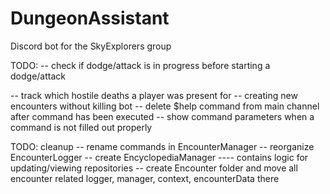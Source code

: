# DungeonAssistant
Discord bot for the SkyExplorers group

TODO:
-- check if dodge/attack is in progress before starting a dodge/attack

-- track which hostile deaths a player was present for
-- creating new encounters without killing bot
-- delete $help command from main channel after command has been executed
-- show command parameters when a command is not filled out properly

TODO: cleanup
-- rename commands in EncounterManager
-- reorganize EncounterLogger
-- create EncyclopediaManager
---- contains logic for updating/viewing repositories
-- create Encounter folder and move all encounter related logger, manager, context, encounterData there